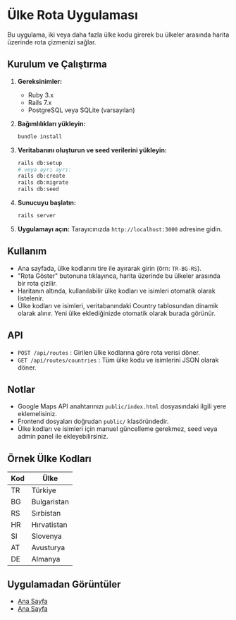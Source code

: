 # Ülke Rota Uygulaması

Bu uygulama, iki veya daha fazla ülke kodu girerek bu ülkeler arasında harita üzerinde rota çizmenizi sağlar.

## Kurulum ve Çalıştırma

1. **Gereksinimler:**
   - Ruby 3.x
   - Rails 7.x
   - PostgreSQL veya SQLite (varsayılan)

2. **Bağımlılıkları yükleyin:**
   ```sh
   bundle install
   ```

3. **Veritabanını oluşturun ve seed verilerini yükleyin:**
   ```sh
   rails db:setup
   # veya ayrı ayrı:
   rails db:create
   rails db:migrate
   rails db:seed
   ```

4. **Sunucuyu başlatın:**
   ```sh
   rails server
   ```

5. **Uygulamayı açın:**
   Tarayıcınızda `http://localhost:3000` adresine gidin.

## Kullanım

- Ana sayfada, ülke kodlarını tire ile ayırarak girin (örn: `TR-BG-RS`).
- "Rota Göster" butonuna tıklayınca, harita üzerinde bu ülkeler arasında bir rota çizilir.
- Haritanın altında, kullanılabilir ülke kodları ve isimleri otomatik olarak listelenir.
- Ülke kodları ve isimleri, veritabanındaki Country tablosundan dinamik olarak alınır. Yeni ülke eklediğinizde otomatik olarak burada görünür.

## API

- `POST /api/routes` : Girilen ülke kodlarına göre rota verisi döner.
- `GET /api/routes/countries` : Tüm ülke kodu ve isimlerini JSON olarak döner.

## Notlar
- Google Maps API anahtarınızı `public/index.html` dosyasındaki ilgili yere eklemelisiniz.
- Frontend dosyaları doğrudan `public/` klasöründedir.
- Ülke kodları ve isimleri için manuel güncelleme gerekmez, seed veya admin panel ile ekleyebilirsiniz.

## Örnek Ülke Kodları
| Kod | Ülke        |
|-----|-------------|
| TR  | Türkiye     |
| BG  | Bulgaristan |
| RS  | Sırbistan   |
| HR  | Hırvatistan |
| SI  | Slovenya    |
| AT  | Avusturya   |
| DE  | Almanya     |

## Uygulamadan Görüntüler

- [Ana Sayfa](/app/assets/img/homepage1.png)
- [Ana Sayfa](/app/assets/img/homepage2.png)
